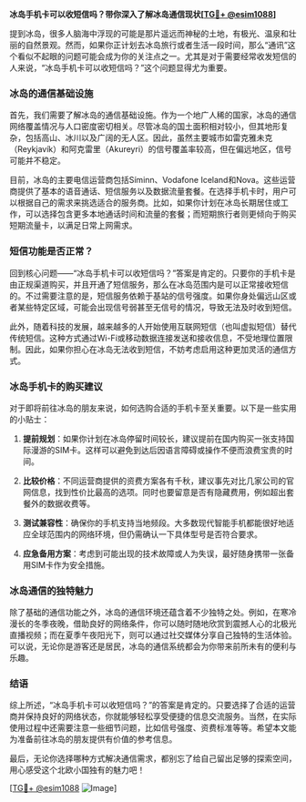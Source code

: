 **冰岛手机卡可以收短信吗？带你深入了解冰岛通信现状[[TG💪+ @esim1088](https://t.me/s/esim1088)]**

提到冰岛，很多人脑海中浮现的可能是那片遥远而神秘的土地，有极光、温泉和壮丽的自然景观。然而，如果你正计划去冰岛旅行或者生活一段时间，那么“通讯”这个看似不起眼的问题可能会成为你的关注点之一。尤其是对于需要经常收发短信的人来说，“冰岛手机卡可以收短信吗？”这个问题显得尤为重要。

### 冰岛的通信基础设施

首先，我们需要了解冰岛的通信基础设施。作为一个地广人稀的国家，冰岛的通信网络覆盖情况与人口密度密切相关。尽管冰岛的国土面积相对较小，但其地形复杂，包括高山、冰川以及广阔的无人区。因此，虽然主要城市如雷克雅未克（Reykjavík）和阿克雷里（Akureyri）的信号覆盖率较高，但在偏远地区，信号可能并不稳定。

目前，冰岛的主要电信运营商包括Síminn、Vodafone Iceland和Nova。这些运营商提供了基本的语音通话、短信服务以及数据流量套餐。在选择手机卡时，用户可以根据自己的需求来挑选适合的服务商。比如，如果你计划在冰岛长期居住或工作，可以选择包含更多本地通话时间和流量的套餐；而短期旅行者则更倾向于购买短期流量卡，以满足日常上网需求。

### 短信功能是否正常？

回到核心问题——“冰岛手机卡可以收短信吗？”答案是肯定的。只要你的手机卡是由正规渠道购买，并且开通了短信服务，那么在冰岛范围内是可以正常接收短信的。不过需要注意的是，短信服务依赖于基站的信号强度。如果你身处偏远山区或者某些特定区域，可能会出现信号弱甚至无信号的情况，导致无法及时收到短信。

此外，随着科技的发展，越来越多的人开始使用互联网短信（也叫虚拟短信）替代传统短信。这种方式通过Wi-Fi或移动数据连接发送和接收信息，不受地理位置限制。因此，如果你担心在冰岛无法收到短信，不妨考虑启用这种更加灵活的通信方式。

### 冰岛手机卡的购买建议

对于即将前往冰岛的朋友来说，如何选购合适的手机卡至关重要。以下是一些实用的小贴士：

1. **提前规划**：如果你计划在冰岛停留时间较长，建议提前在国内购买一张支持国际漫游的SIM卡。这样可以避免到达后因语言障碍或操作不便而浪费宝贵的时间。
   
2. **比较价格**：不同运营商提供的资费方案各有千秋，建议事先对比几家公司的官网信息，找到性价比最高的选项。同时也要留意是否有隐藏费用，例如超出套餐外的数据收费等。

3. **测试兼容性**：确保你的手机支持当地频段。大多数现代智能手机都能很好地适应全球范围内的网络环境，但仍需确认一下具体型号是否符合要求。

4. **应急备用方案**：考虑到可能出现的技术故障或人为失误，最好随身携带一张备用SIM卡作为安全措施。

### 冰岛通信的独特魅力

除了基础的通信功能之外，冰岛的通信环境还蕴含着不少独特之处。例如，在寒冷漫长的冬季夜晚，借助良好的网络条件，你可以随时随地欣赏到震撼人心的北极光直播视频；而在夏季午夜阳光下，则可以通过社交媒体分享自己独特的生活体验。可以说，无论你是游客还是居民，冰岛的通信系统都会为你带来前所未有的便利与乐趣。

### 结语

综上所述，“冰岛手机卡可以收短信吗？”的答案是肯定的。只要选择了合适的运营商并保持良好的网络状态，你就能够轻松享受便捷的信息交流服务。当然，在实际使用过程中还需要注意一些细节问题，比如信号强度、资费标准等等。希望本文能为准备前往冰岛的朋友提供有价值的参考信息。

最后，无论你选择哪种方式解决通信需求，都别忘了给自己留出足够的探索空间，用心感受这个北欧小国独有的魅力吧！

[[TG💪+ @esim1088](https://t.me/s/esim1088) ![Image](https://i.postimg.cc/4NQfJmqS/Snipaste-2025-05-13-00-14-12.png)]